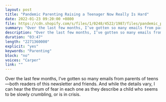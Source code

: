 ```yaml
---
layout: post
title: "Pandemic Parenting Raising a Teenager Now Really Is Hard"
date: 2022-01-23 09:20:00 +0800
file: https://cdn.shopify.com/s/files/1/0248/4522/1987/files/pandemic_parenting_raising_a_teenager_now_really_is_hard.mp3?v=1643002957
summary: "Over the last few months, I’ve gotten so many emails from parents of teens—both readers of this newsletter and friends. And while the details vary, I can hear the thrum of fear in each one as they describe a child who seems to be slowly crumbling, or is in crisis. "
description: "Over the last few months, I’ve gotten so many emails from parents of teens—both readers of this newsletter and friends. And while the details vary, I can hear the thrum of fear in each one as they describe a child who seems to be slowly crumbling, or is in crisis. "
duration: "03:47"
length: "2271360000"
explicit: "yes"
keywords: "Parenting"
block: "no"
voices: "Carper"
link: ""
---
```


Over the last few months, I’ve gotten so many emails from parents of teens—both readers of this newsletter and friends. And while the details vary, I can hear the thrum of fear in each one as they describe a child who seems to be slowly crumbling, or is in crisis. 
